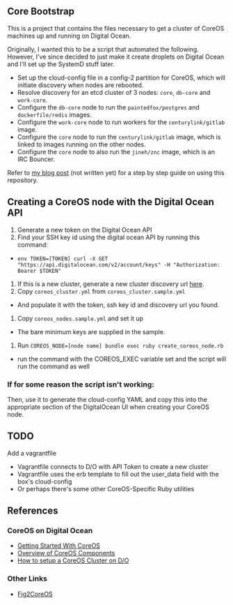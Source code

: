 ## Core Bootstrap

This is a project that contains the files necessary to get a cluster of CoreOS machines up and running on Digital Ocean.

Originally, I wanted this to be a script that automated the following.  However, I've since
decided to just make it create droplets on Digital Ocean and I'll set up the SystemD stuff later.
 
- Set up the cloud-config file in a config-2 partition for CoreOS, which will initiate discovery when nodes are rebooted.
- Resolve discovery for an etcd cluster of 3 nodes: `core`, `db-core` and `work-core`.
- Configure the `db-core` node to run the `paintedfox/postgres` and `dockerfile/redis` images.
- Configure the `work-core` node to run workers for the `centurylink/gitlab` image.
- Configure the `core` node to run the `centurylink/gitlab` image, which is linked to images running on the other nodes.
- Configure the `core` node to also run the `jineh/znc` image, which is an IRC Bouncer.

Refer to [my blog post](http://te.xel.io) (not written yet) for a step by step guide on using this repository.

## Creating a CoreOS node with the Digital Ocean API

1. Generate a new token on the Digital Ocean API
1. Find your SSH key id using the digital ocean API by running this command:
  - `env TOKEN=[TOKEN] curl -X GET "https://api.digitalocean.com/v2/account/keys" -H "Authorization: Bearer $TOKEN"`
1. If this is a new cluster, generate a new cluster discovery url [here](https://discovery.etcd.io/new).
1. Copy `coreos_cluster.yml` from `coreos_cluster.sample.yml`
  - And populate it with the token, ssh key id and discovery url you found.
1. Copy `coreos_nodes.sample.yml` and set it up
  - The bare minimum keys are supplied in the sample.
1. Run `COREOS_NODE=[node name] bundle exec ruby create_coreos_node.rb`
  - run the command with the COREOS_EXEC variable set and the script will run the command as well

### If for some reason the script isn't working:

Then, use it to generate the cloud-config YAML and copy this into the appropriate section of the 
DigitalOcean UI when creating your CoreOS node.

## TODO

Add a vagrantfile
- Vagrantfile connects to D/O with API Token to create a new cluster
- Vagrantfile uses the erb template to fill out the user_data field with the box's cloud-config
- Or perhaps there's some other CoreOS-Specific Ruby utilities

## References

### CoreOS on Digital Ocean

- [Getting Started With CoreOS](https://www.digitalocean.com/community/tutorial_series/getting-started-with-coreos-2)
- [Overview of CoreOS Components](https://www.digitalocean.com/community/tutorials/an-introduction-to-coreos-system-components)
- [How to setup a CoreOS Cluster on D/O](https://www.digitalocean.com/community/tutorials/how-to-set-up-a-coreos-cluster-on-digitalocean)

### Other Links

- [Fig2CoreOS](http://www.centurylinklabs.com/building-complex-apps-for-docker-on-coreos-and-fig/)
